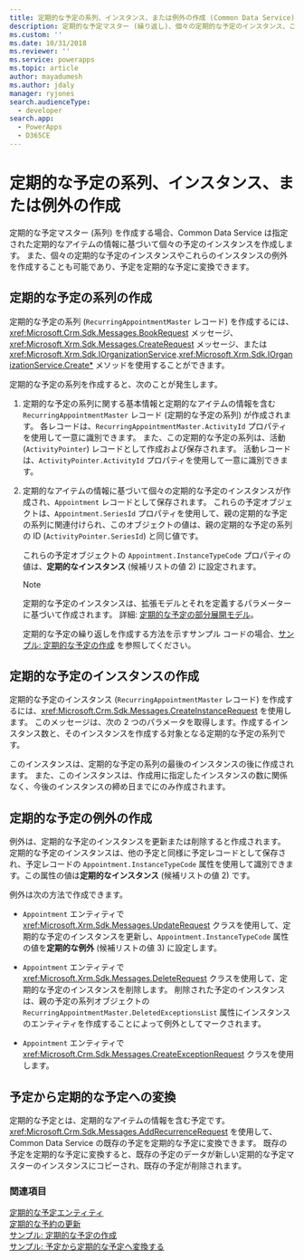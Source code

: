 ```yaml
---
title: 定期的な予定の系列、インスタンス、または例外の作成 (Common Data Service) | Microsoft Docs
description: 定期的な予定マスター (繰り返し)、個々の定期的な予定のインスタンス、これらのインスタンスの例外をプログラムで作成、または予定を定期的な予定に変換します。
ms.custom: ''
ms.date: 10/31/2018
ms.reviewer: ''
ms.service: powerapps
ms.topic: article
author: mayadumesh
ms.author: jdaly
manager: ryjones
search.audienceType:
  - developer
search.app:
  - PowerApps
  - D365CE
---
```

# <a name="create-a-recurring-appointment-series-instance-or-exception"></a>定期的な予定の系列、インスタンス、または例外の作成

定期的な予定マスター (系列) を作成する場合、Common Data Service は指定された定期的なアイテムの情報に基づいて個々の予定のインスタンスを作成します。 また、個々の定期的な予定のインスタンスやこれらのインスタンスの例外を作成することも可能であり、予定を定期的な予定に変換できます。  
  
<a name="bkmk_createseries"></a>   

## <a name="create-a-recurring-appointment-series"></a>定期的な予定の系列の作成  

 定期的な予定の系列 (`RecurringAppointmentMaster` レコード) を作成するには、<xref:Microsoft.Crm.Sdk.Messages.BookRequest> メッセージ、<xref:Microsoft.Xrm.Sdk.Messages.CreateRequest> メッセージ、または <xref:Microsoft.Xrm.Sdk.IOrganizationService>.<xref:Microsoft.Xrm.Sdk.IOrganizationService.Create*>  メソッドを使用することができます。  
  
 定期的な予定の系列を作成すると、次のことが発生します。  
  
1. 定期的な予定の系列に関する基本情報と定期的なアイテムの情報を含む `RecurringAppointmentMaster` レコード (定期的な予定の系列) が作成されます。 各レコードは、`RecurringAppointmentMaster.ActivityId` プロパティを使用して一意に識別できます。 また、この定期的な予定の系列は、活動 (`ActivityPointer`) レコードとして作成および保存されます。 活動レコードは、`ActivityPointer.ActivityId` プロパティを使用して一意に識別できます。  
  
2. 定期的なアイテムの情報に基づいて個々の定期的な予定のインスタンスが作成され、`Appointment` レコードとして保存されます。 これらの予定オブジェクトは、`Appointment.SeriesId` プロパティを使用して、親の定期的な予定の系列に関連付けられ、このオブジェクトの値は、親の定期的な予定の系列の ID (`ActivityPointer.SeriesId`) と同じ値です。  
  
    これらの予定オブジェクトの `Appointment.InstanceTypeCode` プロパティの値は、**定期的なインスタンス** (候補リストの値 2) に設定されます。  
  
   > [!NOTE]
   >  定期的な予定のインスタンスは、拡張モデルとそれを定義するパラメーターに基づいて作成されます。 詳細: [定期的な予定の部分展開モデル](recurring-appointment-partial-expansion-model.md)。  
  
   定期的な予定の繰り返しを作成する方法を示すサンプル コードの場合、[サンプル: 定期的な予定の作成](/dynamics365/customer-engagement/developer/sample-create-retrieve-update-delete-recurring-appointment) を参照してください。  
  
<a name="bkmk_createinstance"></a>   

## <a name="create-a-recurring-appointment-instance"></a>定期的な予定のインスタンスの作成  
 定期的な予定のインスタンス (`RecurringAppointmentMaster` レコード) を作成するには、<xref:Microsoft.Crm.Sdk.Messages.CreateInstanceRequest> を使用します。 このメッセージは、次の 2 つのパラメータを取得します。作成するインスタンス数と、そのインスタンスを作成する対象となる定期的な予定の系列です。  
  
 このインスタンスは、定期的な予定の系列の最後のインスタンスの後に作成されます。 また、このインスタンスは、作成用に指定したインスタンスの数に関係なく、今後のインスタンスの締め日までにのみ作成されます。  
  
<a name="bkmk_createexception"></a>   

## <a name="create-a-recurring-appointment-exception"></a>定期的な予定の例外の作成  
 例外は、定期的な予定のインスタンスを更新または削除すると作成されます。 定期的な予定のインスタンスは、他の予定と同様に予定レコードとして保存され、予定レコードの `Appointment.InstanceTypeCode` 属性を使用して識別できます。この属性の値は**定期的なインスタンス** (候補リストの値 2) です。  
  
 例外は次の方法で作成できます。  
  
-   `Appointment` エンティティで <xref:Microsoft.Xrm.Sdk.Messages.UpdateRequest> クラスを使用して、定期的な予定のインスタンスを更新し、`Appointment.InstanceTypeCode` 属性の値を**定期的な例外** (候補リストの値 3) に設定します。  
  
-   `Appointment` エンティティで <xref:Microsoft.Xrm.Sdk.Messages.DeleteRequest> クラスを使用して、定期的な予定のインスタンスを削除します。 削除された予定のインスタンスは、親の予定の系列オブジェクトの `RecurringAppointmentMaster.DeletedExceptionsList` 属性にインスタンスのエンティティを作成することによって例外としてマークされます。  
  
-   `Appointment` エンティティで <xref:Microsoft.Crm.Sdk.Messages.CreateExceptionRequest> クラスを使用します。  
  
<a name="bkmk_convert"></a>   

## <a name="convert-an-appointment-to-a-recurring-appointment"></a>予定から定期的な予定への変換  
 定期的な予定とは、定期的なアイテムの情報を含む予定です。 <xref:Microsoft.Crm.Sdk.Messages.AddRecurrenceRequest> を使用して、Common Data Service の既存の予定を定期的な予定に変換できます。 既存の予定を定期的な予定に変換すると、既存の予定のデータが新しい定期的な予定マスターのインスタンスにコピーされ、既存の予定が削除されます。  
  
### <a name="see-also"></a>関連項目  
 [定期的な予定エンティティ](/dynamics365/customer-engagement/developer/recurring-appointment-entities)   
 [定期的な予約の更新](update-recurring-appointment.md)   
 [サンプル: 定期的な予定の作成](/dynamics365/customer-engagement/developer/sample-create-retrieve-update-delete-recurring-appointment)   
 [サンプル: 予定から定期的な予定へ変換する](/dynamics365/customer-engagement/developer/sample-convert-appointment-recurring-appointment)
